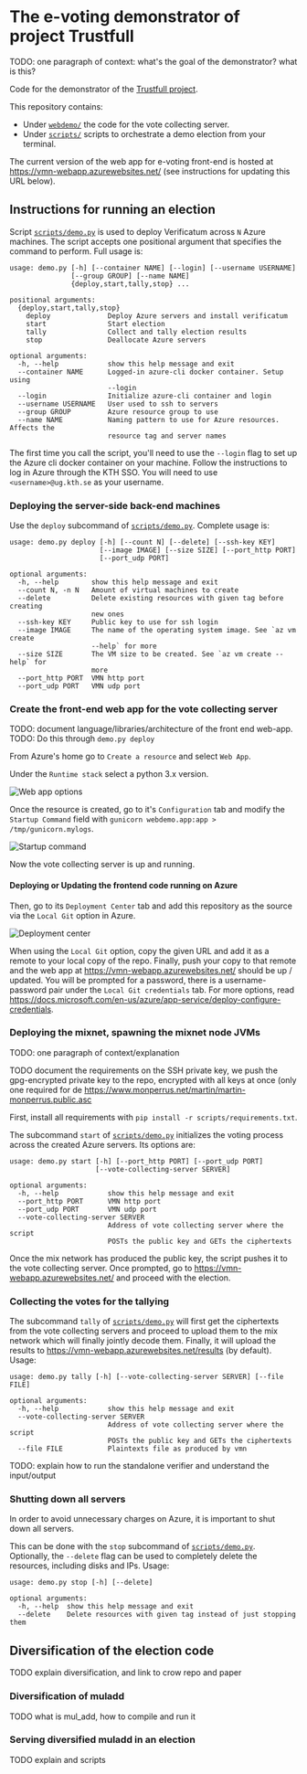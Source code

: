 # The e-voting demonstrator of project Trustfull

TODO: one paragraph of context: what's the goal of the demonstrator? what is this?

Code for the demonstrator of the [Trustfull project](trustfull.proj.kth.se/).

This repository contains:

- Under [`webdemo/`](webdemo/) the code for the vote collecting server.
- Under [`scripts/`](scripts/) scripts to orchestrate a demo election from your terminal.

The current version of the web app for e-voting front-end is hosted at <https://vmn-webapp.azurewebsites.net/> (see instructions for updating this URL below).

## Instructions for running an election

Script [`scripts/demo.py`](scripts/demo.py) is used to deploy Verificatum across `N` Azure machines. The script accepts
one positional argument that specifies the command to perform. Full usage is:

```text
usage: demo.py [-h] [--container NAME] [--login] [--username USERNAME]
               [--group GROUP] [--name NAME]
               {deploy,start,tally,stop} ...

positional arguments:
  {deploy,start,tally,stop}
    deploy              Deploy Azure servers and install verificatum
    start               Start election
    tally               Collect and tally election results
    stop                Deallocate Azure servers

optional arguments:
  -h, --help            show this help message and exit
  --container NAME      Logged-in azure-cli docker container. Setup using
                        --login
  --login               Initialize azure-cli container and login
  --username USERNAME   User used to ssh to servers
  --group GROUP         Azure resource group to use
  --name NAME           Naming pattern to use for Azure resources. Affects the
                        resource tag and server names
```

The first time you call the script, you'll need to use the `--login` flag to set up the Azure cli docker container on
your machine. Follow the instructions to log in Azure through the KTH SSO. You will need to use `<username>@ug.kth.se`
as your username.

### Deploying the server-side back-end machines

Use the `deploy` subcommand of [`scripts/demo.py`](scripts/demo.py). Complete usage is:

```text
usage: demo.py deploy [-h] [--count N] [--delete] [--ssh-key KEY]
                      [--image IMAGE] [--size SIZE] [--port_http PORT]
                      [--port_udp PORT]

optional arguments:
  -h, --help        show this help message and exit
  --count N, -n N   Amount of virtual machines to create
  --delete          Delete existing resources with given tag before creating
                    new ones
  --ssh-key KEY     Public key to use for ssh login
  --image IMAGE     The name of the operating system image. See `az vm create
                    --help` for more
  --size SIZE       The VM size to be created. See `az vm create --help` for
                    more
  --port_http PORT  VMN http port
  --port_udp PORT   VMN udp port
```

### Create the front-end web app for the vote collecting server

TODO: document language/libraries/architecture of the front end web-app.
TODO: Do this through `demo.py deploy`

From Azure's home go to `Create a resource` and select `Web App`.

Under the `Runtime stack` select a python 3.x version.

![Web app options](https://raw.githubusercontent.com/kth-tcs/trustfull-demonstrator/media/3-1-basics.png)

Once the resource is created, go to it's `Configuration` tab and modify the `Startup Command` field with
`gunicorn webdemo.app:app > /tmp/gunicorn.mylogs`.

![Startup command](https://raw.githubusercontent.com/kth-tcs/trustfull-demonstrator/media/3-2-startup-command.png)

Now the vote collecting server is up and running.

#### Deploying or Updating the frontend code running on Azure

Then, go to its `Deployment Center` tab and add this repository as the source via
the `Local Git` option in Azure.

![Deployment center](https://raw.githubusercontent.com/kth-tcs/trustfull-demonstrator/media/3-3-deployment-center.png)

When using the `Local Git` option, copy the given URL and add it as a remote to your local copy of the repo. Finally,
push your copy to that remote and the web app at <https://vmn-webapp.azurewebsites.net/> should be up / updated. You will be prompted for a password, there is a
username-password pair under the `Local Git credentials` tab. For more options, read
<https://docs.microsoft.com/en-us/azure/app-service/deploy-configure-credentials>.

### Deploying the mixnet, spawning the mixnet node JVMs

TODO: one paragraph of context/explanation

TODO document the requirements on the SSH private key, we push the gpg-encrypted private key to the repo, encrypted with all keys at once (only one required for de
<https://www.monperrus.net/martin/martin-monperrus.public.asc>

First, install all requirements with `pip install -r scripts/requirements.txt`.

The subcommand `start` of [`scripts/demo.py`](scripts/demo.py) initializes the voting process across the created Azure servers. Its options are:

```text
usage: demo.py start [-h] [--port_http PORT] [--port_udp PORT]
                     [--vote-collecting-server SERVER]

optional arguments:
  -h, --help            show this help message and exit
  --port_http PORT      VMN http port
  --port_udp PORT       VMN udp port
  --vote-collecting-server SERVER
                        Address of vote collecting server where the script
                        POSTs the public key and GETs the ciphertexts
```

Once the mix network has produced the public key, the script pushes it to the vote collecting server. Once prompted, go
to <https://vmn-webapp.azurewebsites.net/> and proceed with the election.

### Collecting the votes for the tallying

The subcommand `tally` of [`scripts/demo.py`](scripts/demo.py) will first get the ciphertexts from the vote collecting
servers and proceed to upload them to the mix network which will finally jointly decode them. Finally, it will upload
the results to <https://vmn-webapp.azurewebsites.net/results> (by default). Usage:

```text
usage: demo.py tally [-h] [--vote-collecting-server SERVER] [--file FILE]

optional arguments:
  -h, --help            show this help message and exit
  --vote-collecting-server SERVER
                        Address of vote collecting server where the script
                        POSTs the public key and GETs the ciphertexts
  --file FILE           Plaintexts file as produced by vmn
```

TODO: explain how to run the standalone verifier and understand the input/output

### Shutting down all servers

In order to avoid unnecessary charges on Azure, it is important to shut down all servers.

This can be done with the `stop` subcommand of [`scripts/demo.py`](scripts/demo.py). Optionally, the `--delete` flag
can be used to completely delete the resources, including disks and IPs. Usage:

```text
usage: demo.py stop [-h] [--delete]

optional arguments:
  -h, --help  show this help message and exit
  --delete    Delete resources with given tag instead of just stopping them
```

## Diversification of the election code

TODO explain diversification, and link to crow repo and paper

### Diversification of muladd

TODO what is mul_add, how to compile and run it

### Serving diversified muladd in an election

TODO explain and scripts
